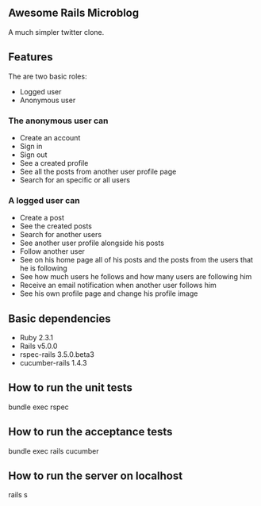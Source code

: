 ## Awesome Rails Microblog

A much simpler twitter clone.

## Features

The are two basic roles:

* Logged user
* Anonymous user

### The anonymous user can

* Create an account
* Sign in
* Sign out
* See a created profile
* See all the posts from another user profile page
* Search for an specific or all users

### A logged user can

* Create a post
* See the created posts
* Search for another users
* See another user profile alongside his posts
* Follow another user
* See on his home page all of his posts and the posts from the users that he is following
* See how much users he follows and how many users are following him
* Receive an email notification when another user follows him
* See his own profile page and change his profile image

## Basic dependencies

* Ruby 2.3.1
* Rails v5.0.0
* rspec-rails 3.5.0.beta3
* cucumber-rails 1.4.3

## How to run the unit tests

bundle exec rspec

## How to run the acceptance tests

bundle exec rails cucumber

## How to run the server on localhost

rails s
